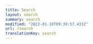 ```yaml
---
title: Search
layout: search
summary: search
modified: "2022-01-18T09:39:57.433Z"
url: /search
translationKey: search
---
```


